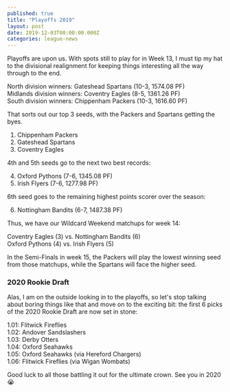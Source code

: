 ```yaml
---
published: true
title: "Playoffs 2019"
layout: post
date: 2019-12-03T00:00:00.000Z
categories: league-news
---
```


Playoffs are upon us. With spots still to play for in Week 13, I must tip my hat to the divisional realignment for keeping things interesting all the way through to the end. 

North division winners: Gateshead Spartans (10-3, 1574.08 PF)  
Midlands division winners: Coventry Eagles (8-5, 1361.26 PF)  
South division winners: Chippenham Packers (10-3, 1616.60 PF)

That sorts out our top 3 seeds, with the Packers and Spartans getting the byes.

1. Chippenham Packers  
2. Gateshead Spartans  
3. Coventry Eagles

4th and 5th seeds go to the next two best records:

4. Oxford Pythons (7-6, 1345.08 PF)  
5. Irish Flyers (7-6, 1277.98 PF)

6th seed goes to the remaining highest points scorer over the season:

6. Nottingham Bandits (6-7, 1487.38 PF)

Thus, we have our Wildcard Weekend matchups for week 14:

Coventry Eagles (3) vs. Nottingham Bandits (6)  
Oxford Pythons (4) vs. Irish Flyers (5)

In the Semi-Finals in week 15, the Packers will play the lowest winning seed from those matchups, while the Spartans will face the higher seed.

### 2020 Rookie Draft

Alas, I am on the outside looking in to the playoffs, so let's stop talking about boring things like that and move on to the exciting bit: the first 6 picks of the 2020 Rookie Draft are now set in stone:

1.01: Flitwick Fireflies  
1.02: Andover Sandslashers  
1.03: Derby Otters  
1.04: Oxford Seahawks  
1.05: Oxford Seahawks (via Hereford Chargers)  
1.06: Flitwick Fireflies (via Wigan Wombats)

Good luck to all those battling it out for the ultimate crown. See you in 2020 😭
